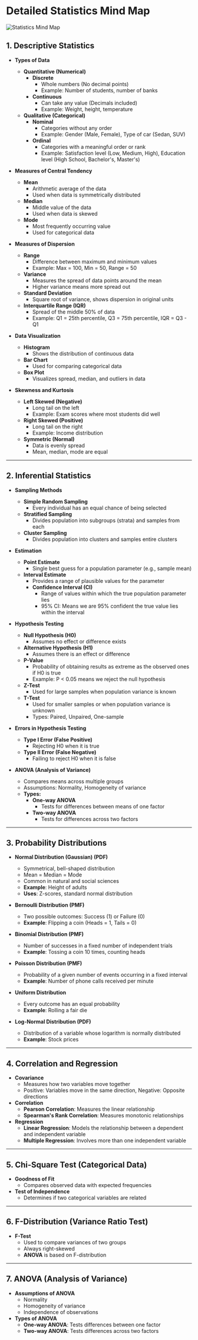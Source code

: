 # Detailed Statistics Mind Map
![Statistics Mind Map](./Statistics_mind_map_in_png.png)


## 1. Descriptive Statistics
- **Types of Data**
  - **Quantitative (Numerical)**
    - **Discrete**
      - Whole numbers (No decimal points)
      - Example: Number of students, number of banks
    - **Continuous**
      - Can take any value (Decimals included)
      - Example: Weight, height, temperature
  - **Qualitative (Categorical)**
    - **Nominal**
      - Categories without any order
      - Example: Gender (Male, Female), Type of car (Sedan, SUV)
    - **Ordinal**
      - Categories with a meaningful order or rank
      - Example: Satisfaction level (Low, Medium, High), Education level (High School, Bachelor's, Master's)

- **Measures of Central Tendency**
  - **Mean**
    - Arithmetic average of the data
    - Used when data is symmetrically distributed
  - **Median**
    - Middle value of the data
    - Used when data is skewed
  - **Mode**
    - Most frequently occurring value
    - Used for categorical data

- **Measures of Dispersion**
  - **Range**
    - Difference between maximum and minimum values
    - Example: Max = 100, Min = 50, Range = 50
  - **Variance**
    - Measures the spread of data points around the mean
    - Higher variance means more spread out
  - **Standard Deviation**
    - Square root of variance, shows dispersion in original units
  - **Interquartile Range (IQR)**
    - Spread of the middle 50% of data
    - Example: Q1 = 25th percentile, Q3 = 75th percentile, IQR = Q3 - Q1

- **Data Visualization**
  - **Histogram**
    - Shows the distribution of continuous data
  - **Bar Chart**
    - Used for comparing categorical data
  - **Box Plot**
    - Visualizes spread, median, and outliers in data

- **Skewness and Kurtosis**
  - **Left Skewed (Negative)**
    - Long tail on the left
    - Example: Exam scores where most students did well
  - **Right Skewed (Positive)**
    - Long tail on the right
    - Example: Income distribution
  - **Symmetric (Normal)**
    - Data is evenly spread
    - Mean, median, mode are equal

---

## 2. Inferential Statistics
- **Sampling Methods**
  - **Simple Random Sampling**
    - Every individual has an equal chance of being selected
  - **Stratified Sampling**
    - Divides population into subgroups (strata) and samples from each
  - **Cluster Sampling**
    - Divides population into clusters and samples entire clusters

- **Estimation**
  - **Point Estimate**
    - Single best guess for a population parameter (e.g., sample mean)
  - **Interval Estimate**
    - Provides a range of plausible values for the parameter
    - **Confidence Interval (CI)**
      - Range of values within which the true population parameter lies
      - 95% CI: Means we are 95% confident the true value lies within the interval

- **Hypothesis Testing**
  - **Null Hypothesis (H0)**
    - Assumes no effect or difference exists
  - **Alternative Hypothesis (H1)**
    - Assumes there is an effect or difference
  - **P-Value**
    - Probability of obtaining results as extreme as the observed ones if H0 is true
    - Example: P < 0.05 means we reject the null hypothesis
  - **Z-Test**
    - Used for large samples when population variance is known
  - **T-Test**
    - Used for smaller samples or when population variance is unknown
    - Types: Paired, Unpaired, One-sample

- **Errors in Hypothesis Testing**
  - **Type I Error (False Positive)**
    - Rejecting H0 when it is true
  - **Type II Error (False Negative)**
    - Failing to reject H0 when it is false

- **ANOVA (Analysis of Variance)**
  - Compares means across multiple groups
  - Assumptions: Normality, Homogeneity of variance
  - **Types:**
    - **One-way ANOVA**
      - Tests for differences between means of one factor
    - **Two-way ANOVA**
      - Tests for differences across two factors

---

## 3. Probability Distributions
- **Normal Distribution (Gaussian) (PDF)**
  - Symmetrical, bell-shaped distribution
  - Mean = Median = Mode
  - Common in natural and social sciences
  - **Example**: Height of adults
  - **Uses**: Z-scores, standard normal distribution

- **Bernoulli Distribution (PMF)**
  - Two possible outcomes: Success (1) or Failure (0)
  - **Example**: Flipping a coin (Heads = 1, Tails = 0)

- **Binomial Distribution (PMF)**
  - Number of successes in a fixed number of independent trials
  - **Example**: Tossing a coin 10 times, counting heads

- **Poisson Distribution (PMF)**
  - Probability of a given number of events occurring in a fixed interval
  - **Example**: Number of phone calls received per minute

- **Uniform Distribution**
  - Every outcome has an equal probability
  - **Example**: Rolling a fair die

- **Log-Normal Distribution (PDF)**
  - Distribution of a variable whose logarithm is normally distributed
  - **Example**: Stock prices

---

## 4. Correlation and Regression
- **Covariance**
  - Measures how two variables move together
  - Positive: Variables move in the same direction, Negative: Opposite directions
- **Correlation**
  - **Pearson Correlation**: Measures the linear relationship
  - **Spearman's Rank Correlation**: Measures monotonic relationships
- **Regression**
  - **Linear Regression**: Models the relationship between a dependent and independent variable
  - **Multiple Regression**: Involves more than one independent variable

---

## 5. Chi-Square Test (Categorical Data)
- **Goodness of Fit**
  - Compares observed data with expected frequencies
- **Test of Independence**
  - Determines if two categorical variables are related

---

## 6. F-Distribution (Variance Ratio Test)
- **F-Test**
  - Used to compare variances of two groups
  - Always right-skewed
  - **ANOVA** is based on F-distribution

---

## 7. ANOVA (Analysis of Variance)
- **Assumptions of ANOVA**
  - Normality
  - Homogeneity of variance
  - Independence of observations
- **Types of ANOVA**
  - **One-way ANOVA**: Tests differences between one factor
  - **Two-way ANOVA**: Tests differences across two factors
